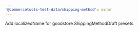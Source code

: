 ```yaml
---
'@commercetools-test-data/shipping-method': minor
---
```


Add localizedName for goodstore ShippingMethodDraft presets.
